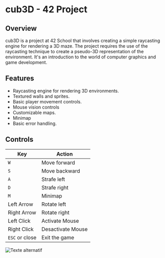 # cub3D - 42 Project

## Overview
cub3D is a project at 42 School that involves creating a simple raycasting engine for rendering a 3D maze. The project requires the use of the raycasting technique to create a pseudo-3D representation of the environment. It's an introduction to the world of computer graphics and game development.

## Features
- Raycasting engine for rendering 3D environments.
- Textured walls and sprites.
- Basic player movement controls.
- Mouse vision controls
- Customizable maps.
- Minimap
- Basic error handling.

## Controls

| Key                | Action                   |
|--------------------|--------------------------|
| `W`                | Move forward             |
| `S`                | Move backward            |
| `A`                | Strafe left              |
| `D`                | Strafe right             |
| `M`                | Minimap                  |
| Left Arrow         | Rotate left              |
| Right Arrow        | Rotate right             |
| Left Click         | Activate Mouse           |
| Right Click        | Desactivate Mouse        |
| `ESC` or close     | Exit the game            |


![Texte alternatif](https://github.com/luhumber/Images/blob/main/cub3d/cub3dScreen.png)